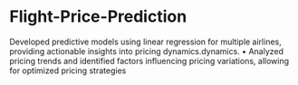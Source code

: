 # Flight-Price-Prediction
Developed predictive models using linear regression for multiple airlines, providing actionable insights into pricing dynamics.dynamics. • Analyzed pricing trends and identified factors influencing pricing variations, allowing for optimized pricing strategies
